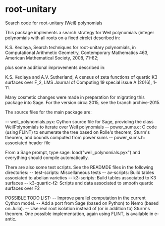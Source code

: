 # root-unitary
Search code for root-unitary (Weil) polynomials

This package implements a search strategy for Weil polynomials
(integer polynomials with all roots on a fixed circle) described in:

K.S. Kedlaya, Search techniques for root-unitary polynomials, in 
    Computational Arithmetic Geometry, Contemporary Mathematics 463, 
    American Mathematical Society, 2008, 71-82;

plus some additional improvements described in:

K.S. Kedlaya and A.V. Sutherland, A census of zeta functions of
    quartic K3 surfaces over F_2, LMS Journal of Computing 19
    special issue A (2016), 1-11.

Many cosmetic changes were made in preparation for migrating this package into Sage.
For the version circa 2015, see the branch archive-2015.

The source files for the main package are:

-- weil_polynomials.pyx: Cython source file for Sage, providing the
   class WeilPolynomials to iterate over Weil polynomials
-- power_sums.c: C code (using FLINT) to enumerate the tree based on
    Rolle's theorem, Sturm's theorem, and bounds computed from power sums
-- power_sums.h: associated header file

From a Sage prompt, type
  sage: load("weil_polynomials.pyx")
and everything should compile automatically.

There are also some test scripts. See the READMDE files in the following directories:
-- test-scripts: Miscellaneous tests
-- av-scripts: Build tables associated to abelian varieties
-- k3-scripts: Build tables associated to K3 surfaces
-- k3-quartic-f2: Scripts and data associated to smooth quartic surfaces over F2

POSSIBLE TODO LIST: 
-- Improve parallel computation in the current Cython model.
-- Add a port from Sage (based on Python) to Nemo (based on Julia).
-- Use real root isolation instead of (or in addition to) Sturm's theorem. One
   possible implementation, again using FLINT, is available in e-antic.

